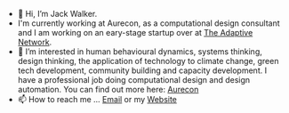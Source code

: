 - 👋 Hi, I’m Jack Walker.
- I'm currently working at Aurecon, as a computational design consultant and I am working on an eary-stage startup over at [The Adaptive Network](https://about-us.theadaptivenetwork.org).
- 👀 I’m interested in human behavioural dynamics, systems thinking, design thinking, the application of technology to climate change, green tech development, community building and capacity development.
I have a professional job doing computational design and design automation. You can find out more here: [Aurecon](https://www.aurecon.com)
- 📫 How to reach me ... [Email](mailto:hello@jackwalker.co.nz) or my [Website](https://jackwalker.co.nz)

<!---
compdesigner-nz/compdesigner-nz is a ✨ special ✨ repository because its `README.md` (this file) appears on your GitHub profile.
You can click the Preview link to take a look at your changes.
--->
